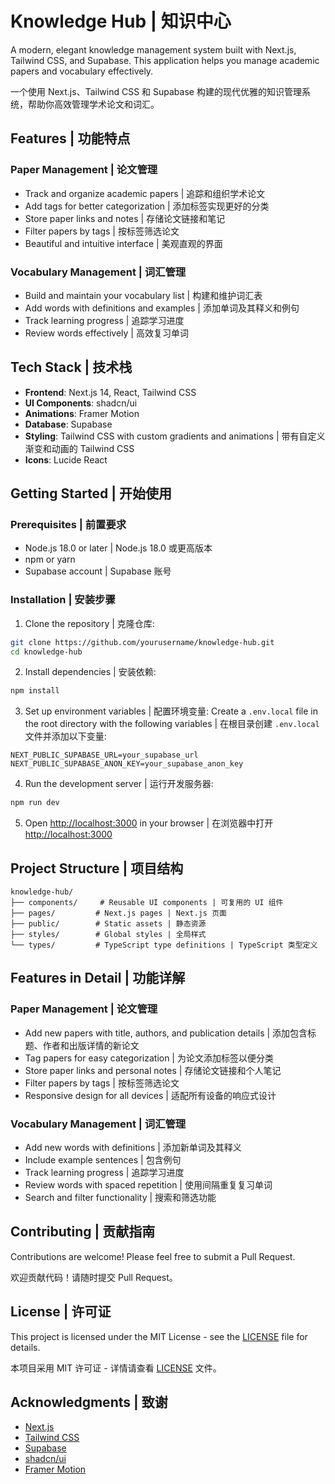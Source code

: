 # Knowledge Hub | 知识中心

A modern, elegant knowledge management system built with Next.js, Tailwind CSS, and Supabase. This application helps you manage academic papers and vocabulary effectively.

一个使用 Next.js、Tailwind CSS 和 Supabase 构建的现代优雅的知识管理系统，帮助你高效管理学术论文和词汇。

## Features | 功能特点

### Paper Management | 论文管理
- Track and organize academic papers | 追踪和组织学术论文
- Add tags for better categorization | 添加标签实现更好的分类
- Store paper links and notes | 存储论文链接和笔记
- Filter papers by tags | 按标签筛选论文
- Beautiful and intuitive interface | 美观直观的界面

### Vocabulary Management | 词汇管理
- Build and maintain your vocabulary list | 构建和维护词汇表
- Add words with definitions and examples | 添加单词及其释义和例句
- Track learning progress | 追踪学习进度
- Review words effectively | 高效复习单词

## Tech Stack | 技术栈

- **Frontend**: Next.js 14, React, Tailwind CSS
- **UI Components**: shadcn/ui
- **Animations**: Framer Motion
- **Database**: Supabase
- **Styling**: Tailwind CSS with custom gradients and animations | 带有自定义渐变和动画的 Tailwind CSS
- **Icons**: Lucide React

## Getting Started | 开始使用

### Prerequisites | 前置要求

- Node.js 18.0 or later | Node.js 18.0 或更高版本
- npm or yarn
- Supabase account | Supabase 账号

### Installation | 安装步骤

1. Clone the repository | 克隆仓库:
```bash
git clone https://github.com/yourusername/knowledge-hub.git
cd knowledge-hub
```

2. Install dependencies | 安装依赖:
```bash
npm install
```

3. Set up environment variables | 配置环境变量:
Create a `.env.local` file in the root directory with the following variables | 在根目录创建 `.env.local` 文件并添加以下变量:
```env
NEXT_PUBLIC_SUPABASE_URL=your_supabase_url
NEXT_PUBLIC_SUPABASE_ANON_KEY=your_supabase_anon_key
```

4. Run the development server | 运行开发服务器:
```bash
npm run dev
```

5. Open [http://localhost:3000](http://localhost:3000) in your browser | 在浏览器中打开 [http://localhost:3000](http://localhost:3000)

## Project Structure | 项目结构

```
knowledge-hub/
├── components/     # Reusable UI components | 可复用的 UI 组件
├── pages/         # Next.js pages | Next.js 页面
├── public/        # Static assets | 静态资源
├── styles/        # Global styles | 全局样式
└── types/         # TypeScript type definitions | TypeScript 类型定义
```

## Features in Detail | 功能详解

### Paper Management | 论文管理
- Add new papers with title, authors, and publication details | 添加包含标题、作者和出版详情的新论文
- Tag papers for easy categorization | 为论文添加标签以便分类
- Store paper links and personal notes | 存储论文链接和个人笔记
- Filter papers by tags | 按标签筛选论文
- Responsive design for all devices | 适配所有设备的响应式设计

### Vocabulary Management | 词汇管理
- Add new words with definitions | 添加新单词及其释义
- Include example sentences | 包含例句
- Track learning progress | 追踪学习进度
- Review words with spaced repetition | 使用间隔重复复习单词
- Search and filter functionality | 搜索和筛选功能

## Contributing | 贡献指南

Contributions are welcome! Please feel free to submit a Pull Request.

欢迎贡献代码！请随时提交 Pull Request。

## License | 许可证

This project is licensed under the MIT License - see the [LICENSE](LICENSE) file for details.

本项目采用 MIT 许可证 - 详情请查看 [LICENSE](LICENSE) 文件。

## Acknowledgments | 致谢

- [Next.js](https://nextjs.org/)
- [Tailwind CSS](https://tailwindcss.com/)
- [Supabase](https://supabase.com/)
- [shadcn/ui](https://ui.shadcn.com/)
- [Framer Motion](https://www.framer.com/motion/) 